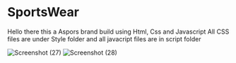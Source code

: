 # SportsWear
Hello there this a Aspors brand build using Html, Css and Javascript
All CSS files are under Style folder and all javacript files are in script folder

![Screenshot (27)](https://user-images.githubusercontent.com/81668822/207686022-9000b660-0397-4758-9dbe-0c0db29cfe73.png)
![Screenshot (28)](https://user-images.githubusercontent.com/81668822/207686055-1f0c161a-a1f2-4801-99ad-3b827f4f2bc1.png)
